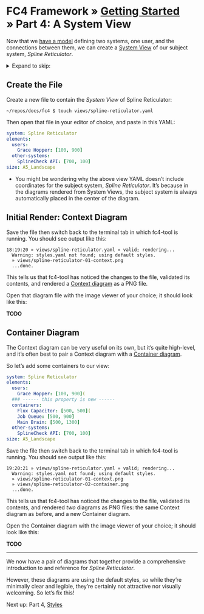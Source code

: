 # FC4 Framework » [Getting Started](index.md) » Part 4: A System View

Now that we [have a model](modeling.md) defining two systems, one user, and
the connections between them, we can create a [System
View](../../concepts.md#system-view) of our subject system, _Spline
Reticulator_.

<details>
<summary>Expand to skip:</summary>

<!-- TOC depthFrom:2 -->

- [Create the File](#create-the-file)
- [Initial Render: Context Diagram](#initial-render-context-diagram)
- [Container Diagram](#container-diagram)

<!-- /TOC -->

</details>

## Create the File

Create a new file to contain the _System View_ of Spline Reticulator:

```shell
~/repos/docs/fc4 $ touch views/spline-reticulator.yaml
```

Then open that file in your editor of choice, and paste in this YAML:

```yaml
system: Spline Reticulator
elements:
  users:
    Grace Hopper: [100, 900]
  other-systems:
    SplineCheck API: [700, 100]
size: A5_Landscape
```

<aside>

* You might be wondering why the above view YAML doesn’t include coordinates
  for the subject system, _Spline Reticulator_. It’s because in the diagrams
  rendered from System Views, the subject system is always automatically placed
  in the center of the diagram.

</aside>

## Initial Render: Context Diagram

Save the file then switch back to the terminal tab in which fc4-tool is running.
You should see output like this:

```
18:19:20 » views/spline-reticulator.yaml » valid; rendering...
  Warning: styles.yaml not found; using default styles.
  » views/spline-reticulator-01-context.png
  ...done.
```

This tells us that fc4-tool has noticed the changes to the file, validated its
contents, and rendered a [Context diagram](../../concepts.md#context-diagram) as
a PNG file.

Open that diagram file with the image viewer of your choice; it should look like
this:

**TODO**

## Container Diagram

The Context diagram can be very useful on its own, but it’s quite high-level,
and it’s often best to pair a Context diagram with a [Container
diagram](../../concepts.md#container-diagram).

So let’s add some containers to our view:

<!-- TEST FILE: views/spline-reticulator.yaml -->
```yaml
system: Spline Reticulator
elements:
  users:
    Grace Hopper: [100, 900](
  ### ------ this property is new ------
  containers:
    Flux Capacitor: [500, 500](
    Job Queue: [500, 900]
    Main Brain: [500, 1300]
  other-systems:
    SplineCheck API: [700, 100]
size: A5_Landscape
```

Save the file then switch back to the terminal tab in which fc4-tool is running.
You should see output like this:

```
19:20:21 » views/spline-reticulator.yaml » valid; rendering...
  Warning: styles.yaml not found; using default styles.
  » views/spline-reticulator-01-context.png
  » views/spline-reticulator-02-container.png
  ...done.
```

This tells us that fc4-tool has noticed the changes to the file, validated its
contents, and rendered _two_ diagrams as PNG files: the same Context diagram as
before, and a new Container diagram.

Open the Container diagram with the image viewer of your choice; it should look
like this:

**TODO**

----

We now have a pair of diagrams that together provide a comprehensive
introduction to and reference for _Spline Reticulator_.

However, these diagrams are using the default styles, so while they’re minimally
clear and legible, they’re certainly not attractive nor visually welcoming. So
let’s fix this!

Next up: Part 4, [Styles](styles.md)
